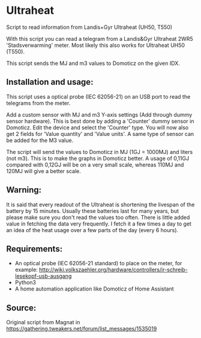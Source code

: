 # Ultraheat
Script to read information from Landis+Gyr Ultraheat (UH50, T550)

With this script you can read a telegram from a Landis&Gyr Ultraheat 2WR5 'Stadsverwarming' meter. 
Most likely this also works for Ultraheat UH50 (T550).

This script sends the MJ and m3 values to Domoticz on the given IDX. 

## Installation and usage:
This script uses a optical probe (IEC 62056-21) on an USB port to read the telegrams from the meter.

Add a custom sensor with MJ and m3 Y-axis settings (Add through dummy sensor hardware). 
This is best done by adding a 'Counter' dummy sensor in Domoticz. Edit the device and select the 
'Counter' type. You will now also get 2 fields for 'Value quantity' and 'Value units'. A same type
of sensor can be added for the M3 value.

The script will send the values to Domoticz in MJ (1GJ = 1000MJ) and liters (not m3). This is to
make the graphs in Domoticz better. A usage of 0,11GJ compared with 0,12GJ will be on a very small 
scale, whereas 110MJ and 120MJ will give a better scale. 

## Warning:
It is said that every readout of the Ultraheat is shortening the livespan of the battery by 15 minutes. 
Usually these batteries last for many years, but please make sure you don't read the values too often. 
There is little added value in fetching the data very frequently. I fetch it a few times a day to get
an idea of the heat usage over a few parts of the day (every 6 hours). 

## Requirements:
- An optical probe (IEC 62056-21 standard) to place on the meter, for example: http://wiki.volkszaehler.org/hardware/controllers/ir-schreib-lesekopf-usb-ausgang
- Python3
- A home automation application like Domoticz of Home Assistant

## Source:
Original script from Magnat in https://gathering.tweakers.net/forum/list_messages/1535019
